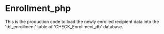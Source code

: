 # Enrollment_php

This is the production code to load the newly enrolled recipient data into the 'tbl_enrollment' table of 'CHECK_Enrollment_db' database.
